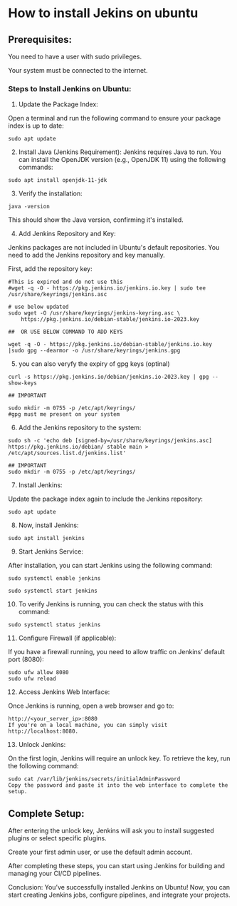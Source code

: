 # How to install Jekins on ubuntu


## Prerequisites:
You need to have a user with sudo privileges.

Your system must be connected to the internet.

### Steps to Install Jenkins on Ubuntu:
1. Update the Package Index:

Open a terminal and run the following command to ensure your package index is up to date:
```
sudo apt update
```
2. Install Java (Jenkins Requirement):
Jenkins requires Java to run. You can install the OpenJDK version (e.g., OpenJDK 11) using the following commands:

```
sudo apt install openjdk-11-jdk
```

3. Verify the installation:

```
java -version
```
This should show the Java version, confirming it's installed.


4. Add Jenkins Repository and Key:

Jenkins packages are not included in Ubuntu's default repositories. You need to add the Jenkins repository and key manually.

First, add the repository key:
```
#This is expired and do not use this 
#wget -q -O - https://pkg.jenkins.io/jenkins.io.key | sudo tee /usr/share/keyrings/jenkins.asc

# use below updated
sudo wget -O /usr/share/keyrings/jenkins-keyring.asc \
    https://pkg.jenkins.io/debian-stable/jenkins.io-2023.key

##  OR USE BELOW COMMAND TO ADD KEYS

wget -q -O - https://pkg.jenkins.io/debian-stable/jenkins.io.key  |sudo gpg --dearmor -o /usr/share/keyrings/jenkins.gpg
```

5. you can also veryfy the expiry of gpg keys (optinal)
```
curl -s https://pkg.jenkins.io/debian/jenkins.io-2023.key | gpg --show-keys

## IMPORTANT

sudo mkdir -m 0755 -p /etc/apt/keyrings/
#gpg must me present on your system
```

6. Add the Jenkins repository to the system:
```
sudo sh -c 'echo deb [signed-by=/usr/share/keyrings/jenkins.asc] https://pkg.jenkins.io/debian/ stable main > /etc/apt/sources.list.d/jenkins.list'

## IMPORTANT
sudo mkdir -m 0755 -p /etc/apt/keyrings/
```

7. Install Jenkins:

Update the package index again to include the Jenkins repository:
```
sudo apt update
```

8. Now, install Jenkins:
```
sudo apt install jenkins
```

9. Start Jenkins Service:

After installation, you can start Jenkins using the following command:

```
sudo systemctl enable jenkins

sudo systemctl start jenkins
```


10. To verify Jenkins is running, you can check the status with this command:
```
sudo systemctl status jenkins
```

11. Configure Firewall (if applicable):

If you have a firewall running, you need to allow traffic on Jenkins’ default port (8080):

```
sudo ufw allow 8080
sudo ufw reload
```

12. Access Jenkins Web Interface:

Once Jenkins is running, open a web browser and go to:

```
http://<your_server_ip>:8080
If you're on a local machine, you can simply visit http://localhost:8080.
```

13. Unlock Jenkins:

On the first login, Jenkins will require an unlock key. To retrieve the key, run the following command:

```
sudo cat /var/lib/jenkins/secrets/initialAdminPassword
Copy the password and paste it into the web interface to complete the setup.
```

## Complete Setup:

After entering the unlock key, Jenkins will ask you to install suggested plugins or select specific plugins.

Create your first admin user, or use the default admin account.

After completing these steps, you can start using Jenkins for building and managing your CI/CD pipelines.

Conclusion:
You’ve successfully installed Jenkins on Ubuntu! Now, you can start creating Jenkins jobs, configure pipelines, and integrate your projects.
